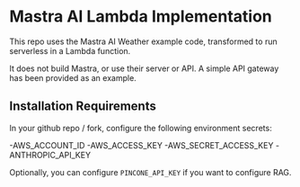# Mastra AI Lambda Implementation

This repo uses the Mastra AI Weather example code, transformed to run serverless in a Lambda function.

It does not build Mastra, or use their server or API. A simple API gateway has been provided as an example.

## Installation Requirements

In your github repo / fork, configure the following environment secrets:

-AWS_ACCOUNT_ID
-AWS_ACCESS_KEY
-AWS_SECRET_ACCESS_KEY
-ANTHROPIC_API_KEY

Optionally, you can configure `PINCONE_API_KEY` if you want to configure RAG.
